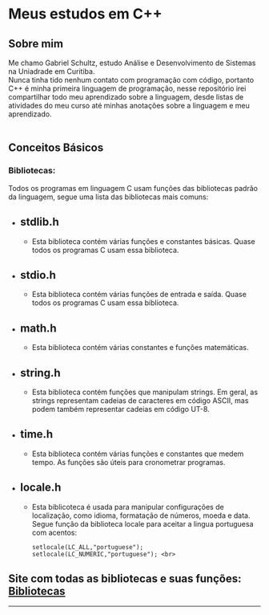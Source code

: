 # Meus estudos em C++  

## Sobre mim
Me chamo Gabriel Schultz, estudo Análise e Desenvolvimento de Sistemas na Uniadrade em Curitiba.  
Nunca tinha tido nenhum contato com programação com código, portanto C++ é minha primeira linguagem de programação, nesse repositório irei compartilhar todo meu aprendizado sobre a linguagem, desde listas de atividades do meu curso até minhas anotações sobre a linguagem e meu aprendizado.<br><br>

## Conceitos Básicos  
### __Bibliotecas:__
Todos os programas em linguagem C usam funções das bibliotecas padrão da linguagem, segue uma lista das bibliotecas mais comuns:  

 - ## **stdlib.h**
    -   Esta biblioteca contém várias funções e constantes básicas.  Quase todos os programas C usam essa biblioteca.  

- ## **stdio.h**
    - Esta biblioteca contém várias funções de entrada e saída.  Quase todos os programas C usam essa biblioteca.  

- ## **math.h**
    - Esta biblioteca contém várias constantes e funções matemáticas.  

- ## **string.h**
    - Esta biblioteca contém funções que manipulam strings. Em geral, as strings representam cadeias de caracteres em código ASCII, mas podem também representar cadeias em código UT-8.
  
- ## **time.h**
    - Esta biblioteca contém várias funções e constantes que medem tempo.  As funções são úteis para cronometrar programas.  

- ## **locale.h**  
    - Esta biblicoteca é usada para manipular configurações de localização, como idioma, formatação de números, moeda e data. Segue função da biblioteca locale para aceitar a lingua portuguesa com acentos:

          setlocale(LC_ALL,"portuguese");
          setlocale(LC_NUMERIC,"portuguese"); <br>
##   Site com todas as bibliotecas e suas funções:  [Bibliotecas](https://www.tutorialspoint.com/c_standard_library/index.htm)

---
<br>
